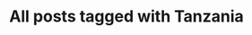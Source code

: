 ---
layout: tag
title: "All posts tagged with Tanzania"
permalink: /weblog/tags/tanzania/
taxonomy: Tanzania
---